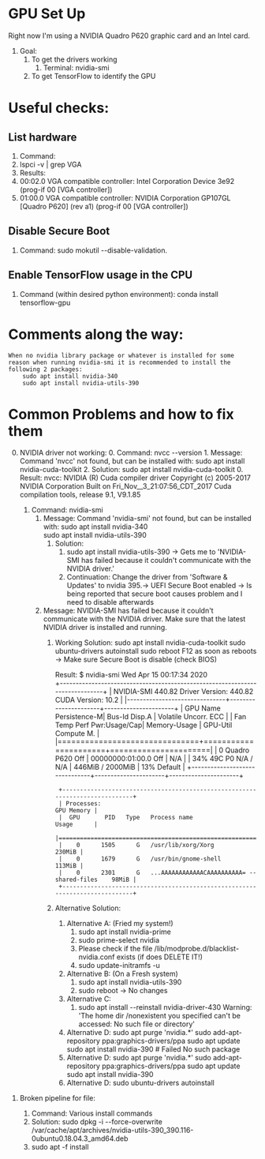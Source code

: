 # GPU Set Up
Right now I'm using a NVIDIA Quadro P620 graphic card and an Intel  card.

1. Goal: 
    1. To get the drivers working
        1. Terminal: nvidia-smi 
    2. To get TensorFlow to identify the GPU

# Useful checks:

## List hardware
1. Command:
 1. lspci -v | grep VGA
2. Results:
 1. 00:02.0 VGA compatible controller: Intel Corporation Device 3e92 (prog-if 00 [VGA controller])
 2. 01:00.0 VGA compatible controller: NVIDIA Corporation GP107GL [Quadro P620] (rev a1) (prog-if 00 [VGA controller])

## Disable Secure Boot
1. Command:
    sudo mokutil --disable-validation.

## Enable TensorFlow usage in the CPU
1. Command (within desired python environment):
    conda install tensorflow-gpu

# Comments along the way:
    When no nvidia library package or whatever is installed for some reason when running nvidia-smi it is recommended to install the following 2 packages:
        sudo apt install nvidia-340      
        sudo apt install nvidia-utils-390
        
# Common Problems and how to fix them 

0. NVIDIA driver not working:
    0. Command: nvcc --version
        1. Message:
            Command 'nvcc' not found, but can be installed with:
            sudo apt install nvidia-cuda-toolkit
        2. Solution:
            sudo apt install nvidia-cuda-toolkit
            0. Result:
                nvcc: NVIDIA (R) Cuda compiler driver
                Copyright (c) 2005-2017 NVIDIA Corporation
                Built on Fri_Nov__3_21:07:56_CDT_2017
                Cuda compilation tools, release 9.1, V9.1.85

    1. Command: nvidia-smi
        1. Message: 
            Command 'nvidia-smi' not found, but can be installed with:
                sudo apt install nvidia-340      
                sudo apt install nvidia-utils-390
            1. Solution:
                1. sudo apt install nvidia-utils-390 -> Gets me to 'NVIDIA-SMI has failed because it couldn't communicate with the NVIDIA driver.'
                2. Continuation: Change the driver from 'Software & Updates' to nvidia 395.-> UEFI Secure Boot enabled -> Is being reported that secure boot causes problem and I need to disable afterwards
        2. Message: NVIDIA-SMI has failed because it couldn't communicate with the NVIDIA driver. Make sure that the latest NVIDIA driver is installed and running.
            1. Working Solution: 
                sudo apt install nvidia-cuda-toolkit
                sudo ubuntu-drivers autoinstall
                sudo reboot
                F12 as soon as reboots -> Make sure Secure Boot is disable (check BIOS)

                Result:
                    $ nvidia-smi
                    Wed Apr 15 00:17:34 2020       
                    +-----------------------------------------------------------------------------+
                    | NVIDIA-SMI 440.82       Driver Version: 440.82       CUDA Version: 10.2     |
                    |-------------------------------+----------------------+----------------------+
                    | GPU  Name        Persistence-M| Bus-Id        Disp.A | Volatile Uncorr. ECC |
                    | Fan  Temp  Perf  Pwr:Usage/Cap|         Memory-Usage | GPU-Util  Compute M. |
                    |===============================+======================+======================|
                    |   0  Quadro P620         Off  | 00000000:01:00.0 Off |                  N/A |
                    | 34%   49C    P0    N/A /  N/A |    446MiB /  2000MiB |     13%      Default |
                    +-------------------------------+----------------------+----------------------+
                                                                                                   
                    +-----------------------------------------------------------------------------+
                    | Processes:                                                       GPU Memory |
                    |  GPU       PID   Type   Process name                             Usage      |
                    |=============================================================================|
                    |    0      1505      G   /usr/lib/xorg/Xorg                           230MiB |
                    |    0      1679      G   /usr/bin/gnome-shell                         113MiB |
                    |    0      2301      G   ...AAAAAAAAAAAACAAAAAAAAAA= --shared-files    98MiB |
                    +-----------------------------------------------------------------------------+


            2. Alternative Solution: 
                1. Alternative A: (Fried my system!)
                    1. sudo apt install nvidia-prime
                    2. sudo prime-select nvidia
                    3.  Please check if the file /lib/modprobe.d/blacklist-nvidia.conf exists (if does DELETE IT!)
                    4. sudo update-initramfs -u
                2. Alternative B: (On a Fresh system)
                    1. sudo apt install nvidia-utils-390
                    2. sudo reboot -> No changes
                3. Alternative C:
                    1. sudo apt install --reinstall nvidia-driver-430
                        Warning: 'The home dir /nonexistent you specified can't be accessed: No such file or directory'
                4. Alternative D:
                        sudo apt purge 'nvidia.*'
                        sudo add-apt-repository ppa:graphics-drivers/ppa
                        sudo apt update
                        sudo apt install nvidia-390 # Failed No such package
                5. Alternative D:
                        sudo apt purge 'nvidia.*'
                        sudo add-apt-repository ppa:graphics-drivers/ppa
                        sudo apt update
                        sudo apt install nvidia-390
                6. Alternative D:
                        sudo ubuntu-drivers autoinstall

1. Broken pipeline for file:
    1. Command: Various install commands
    2. Solution: sudo dpkg -i --force-overwrite /var/cache/apt/archives/nvidia-utils-390_390.116-0ubuntu0.18.04.3_amd64.deb
    2. sudo apt -f install



